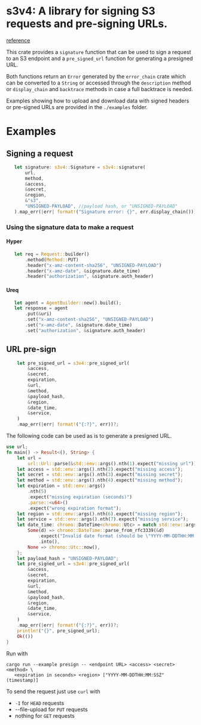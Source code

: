  # s3v4: A library for signing S3 requests and pre-signing URLs.
 
 [reference](https://docs.aws.amazon.com/AmazonS3/latest/API/sigv4-query-string-auth.html)

 This crate provides a `signature` function that can be used to sign a request to an S3 endpoint
 and a `pre_signed_url` function for generating a presigned URL.

 Both functions return an `Error` generated by the `error_chain` crate which can be 
 converted to a `String` or accessed through the `description` method or `display_chain` 
 and `backtrace` methods in case a full backtrace is needed.

 Examples showing how to upload and download data with signed headers or pre-signed
 URLs are provided in the `./examples` folder.

 # Examples
 
 ## Signing a request
 ```rust
    let signature: s3v4::Signature = s3v4::signature(
        url,
        method,
        &access,
        &secret,
        &region,
        &"s3",
        "UNSIGNED-PAYLOAD", //payload hash, or "UNSIGNED-PAYLOAD"
    ).map_err(|err| format!("Signature error: {}", err.display_chain()))?;
``` 
 
 ### Using the signature data to make a request 

 #### Hyper 
 ```rust
    let req = Request::builder()
        .method(Method::PUT)
        .header("x-amz-content-sha256", "UNSIGNED-PAYLOAD")
        .header("x-amz-date", &signature.date_time)
        .header("authorization", &signature.auth_header)
 ```
 #### Ureq
 ```rust
    let agent = AgentBuilder::new().build();
    let response = agent
        .put(&uri)
        .set("x-amz-content-sha256", "UNSIGNED-PAYLOAD")
        .set("x-amz-date", &signature.date_time)
        .set("authorization", &signature.auth_header)
 ```
 ## URL pre-sign

 ```rust
     let pre_signed_url = s3v4::pre_signed_url(
         &access,
         &secret,
         expiration,
         &url,
         &method,
         &payload_hash,
         &region,
         &date_time,
         &service,
     )
     .map_err(|err| format!("{:?}", err))?;
 ```

 The following code can be used as is to generate a presigned URL. 

 ```rust
 use url;
 fn main() -> Result<(), String> {
     let url =
         url::Url::parse(&std::env::args().nth(1).expect("missing url")).expect("malformed URL");
     let access = std::env::args().nth(2).expect("missing access");
     let secret = std::env::args().nth(3).expect("missing secret");
     let method = std::env::args().nth(4).expect("missing method");
     let expiration = std::env::args()
         .nth(5)
         .expect("missing expiration (seconds)")
         .parse::<u64>()
         .expect("wrong expiration format");
     let region = std::env::args().nth(6).expect("missing region");
     let service = std::env::args().nth(7).expect("missing service");
     let date_time: chrono::DateTime<chrono::Utc> = match std::env::args().nth(8) {
         Some(d) => chrono::DateTime::parse_from_rfc3339(&d)
             .expect("Invalid date format (should be \"YYYY-MM-DDTHH:MM:SSZ)\"")
             .into(),
         None => chrono::Utc::now(),
     };
     let payload_hash = "UNSIGNED-PAYLOAD";
     let pre_signed_url = s3v4::pre_signed_url(
         &access,
         &secret,
         expiration,
         &url,
         &method,
         &payload_hash,
         &region,
         &date_time,
         &service,
     )
     .map_err(|err| format!("{:?}", err))?;
     println!("{}", pre_signed_url);
     Ok(())
 }
 ```
 Run with 
 ```shell
 cargo run --example presign -- <endpoint URL> <access> <secret> <method> \
    <expiration in seconds> <region> ["YYYY-MM-DDTHH:MM:SSZ" (timestamp)]
 ```
 
 To send the request just use `curl` with
 * `-I` for `HEAD` requests
 * --file-upload for `PUT` requests
 * nothing for `GET` requests